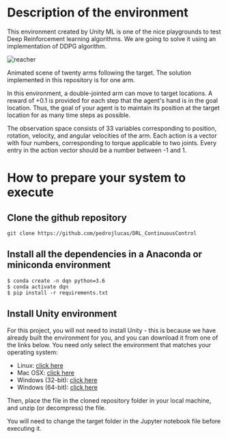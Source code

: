 # Description of the environment
This environment created by Unity ML is one of the nice playgrounds to test Deep Reinforcement learning algorithms. We are going to solve it using an implementation of DDPG algorithm.

![reacher](https://github.com/user-attachments/assets/dfa415e5-a67d-4056-b630-83e14f0e5d9b)

Animated scene of twenty arms following the target. The solution implemented in this repository is for one arm.

In this environment, a double-jointed arm can move to target locations. A reward of +0.1 is provided for each step that the agent's hand is in the goal location. Thus, the goal of your agent is to maintain its position at the target location for as many time steps as possible.

The observation space consists of 33 variables corresponding to position, rotation, velocity, and angular velocities of the arm. Each action is a vector with four numbers, corresponding to torque applicable to two joints. Every entry in the action vector should be a number between -1 and 1.

# How to prepare your system to execute

## Clone the github repository

``` git clone https://github.com/pedrojlucas/DRL_ContinuousControl ```

## Install all the dependencies in a Anaconda or miniconda environment

```
$ conda create -n dqn python=3.6
$ conda activate dqn
$ pip install -r requirements.txt

```

## Install Unity environment

For this project, you will not need to install Unity - this is because we have already built the environment for you, and you can download it from one of the links below. You need only select the environment that matches your operating system:

* Linux: [click here]((https://s3-us-west-1.amazonaws.com/udacity-drlnd/P2/Reacher/one_agent/Reacher_Linux.zip))
* Mac OSX: [click here](https://s3-us-west-1.amazonaws.com/udacity-drlnd/P2/Reacher/one_agent/Reacher.app.zip)
* Windows (32-bit): [click here](https://s3-us-west-1.amazonaws.com/udacity-drlnd/P2/Reacher/one_agent/Reacher_Windows_x86.zip)
* Windows (64-bit): [click here](https://s3-us-west-1.amazonaws.com/udacity-drlnd/P2/Reacher/one_agent/Reacher_Windows_x86_64.zip)

Then, place the file in the cloned repository folder in your local machine, and unzip (or decompress) the file.

You will need to change the target folder in the Jupyter notebook file before executing it.
